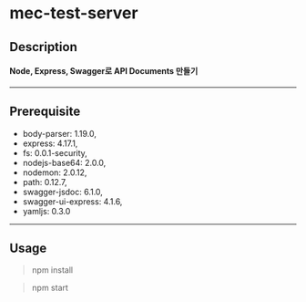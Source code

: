 # mec-test-server
## Description
#### Node, Express, Swagger로 API Documents 만들기
---
## Prerequisite
- body-parser: 1.19.0,
- express: 4.17.1,
- fs: 0.0.1-security,
- nodejs-base64: 2.0.0,
- nodemon: 2.0.12,
- path: 0.12.7,
- swagger-jsdoc: 6.1.0,
- swagger-ui-express: 4.1.6,
- yamljs: 0.3.0
---
## Usage
> npm install

> npm start